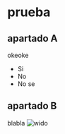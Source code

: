 # prueba

## apartado A
okeoke
- Si
- No
- No se


## apartado B
blabla
![wido](/assets/baixades/wido.png)
